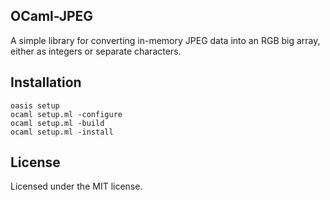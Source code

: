 OCaml-JPEG
----------

A simple library for converting in-memory JPEG data into an RGB big
array, either as integers or separate characters.

Installation
------------

    oasis setup
    ocaml setup.ml -configure
    ocaml setup.ml -build
    ocaml setup.ml -install

License
-------

Licensed under the MIT license.
